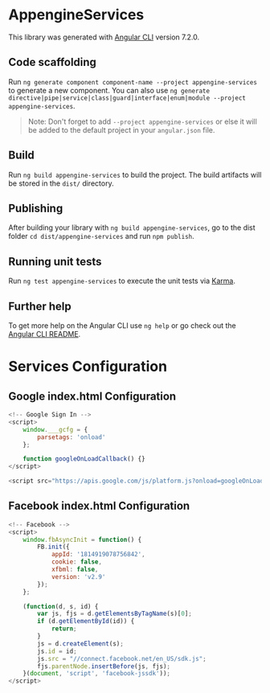 # AppengineServices

This library was generated with [Angular CLI](https://github.com/angular/angular-cli) version 7.2.0.

## Code scaffolding

Run `ng generate component component-name --project appengine-services` to generate a new component. You can also use `ng generate directive|pipe|service|class|guard|interface|enum|module --project appengine-services`.
> Note: Don't forget to add `--project appengine-services` or else it will be added to the default project in your `angular.json` file. 

## Build

Run `ng build appengine-services` to build the project. The build artifacts will be stored in the `dist/` directory.

## Publishing

After building your library with `ng build appengine-services`, go to the dist folder `cd dist/appengine-services` and run `npm publish`.

## Running unit tests

Run `ng test appengine-services` to execute the unit tests via [Karma](https://karma-runner.github.io).

## Further help

To get more help on the Angular CLI use `ng help` or go check out the [Angular CLI README](https://github.com/angular/angular-cli/blob/master/README.md).


# Services Configuration

## Google index.html Configuration

```javascript
<!-- Google Sign In -->
<script>
    window.___gcfg = {
        parsetags: 'onload'
    };

    function googleOnLoadCallback() {}
</script>

<script src="https://apis.google.com/js/platform.js?onload=googleOnLoadCallback" async defer></script>
```


## Facebook index.html Configuration
```javascript
<!-- Facebook -->
<script>
    window.fbAsyncInit = function() {
        FB.init({
            appId: '1814919078756842',
            cookie: false,
            xfbml: false,
            version: 'v2.9'
        });
    };

    (function(d, s, id) {
        var js, fjs = d.getElementsByTagName(s)[0];
        if (d.getElementById(id)) {
            return;
        }
        js = d.createElement(s);
        js.id = id;
        js.src = "//connect.facebook.net/en_US/sdk.js";
        fjs.parentNode.insertBefore(js, fjs);
    }(document, 'script', 'facebook-jssdk'));
</script>
```